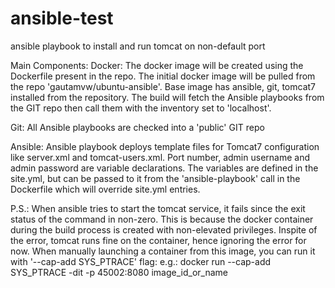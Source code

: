 # ansible-test
ansible playbook to install and run tomcat on non-default port

Main Components:
  Docker: The docker image will be created using the Dockerfile present in the repo.
          The initial docker image will be pulled from the repo 'gautamvw/ubuntu-ansible'. Base image has ansible, git, tomcat7
          installed from the repository.
          The build will fetch the Ansible playbooks from the GIT repo then call them with the inventory set to 'localhost'.
          
  Git:  All Ansible playbooks are checked into a 'public' GIT repo
  
  Ansible:  Ansible playbook deploys template files for Tomcat7 configuration like server.xml and tomcat-users.xml. Port number,
            admin username and admin password are variable declarations. The variables are defined in the site.yml, but can be
            passed to it from the 'ansible-playbook' call in the Dockerfile which will override site.yml entries.
            
P.S.: When ansible tries to start the tomcat service, it fails since the exit status of the command in non-zero. This is because the docker container during the build process is created with non-elevated privileges. Inspite of the error, tomcat runs fine on the container, hence ignoring the error for now.
When manually launching a container from this image, you can run it with '--cap-add SYS_PTRACE' flag:
e.g.: docker run --cap-add SYS_PTRACE -dit -p 45002:8080 image_id_or_name
